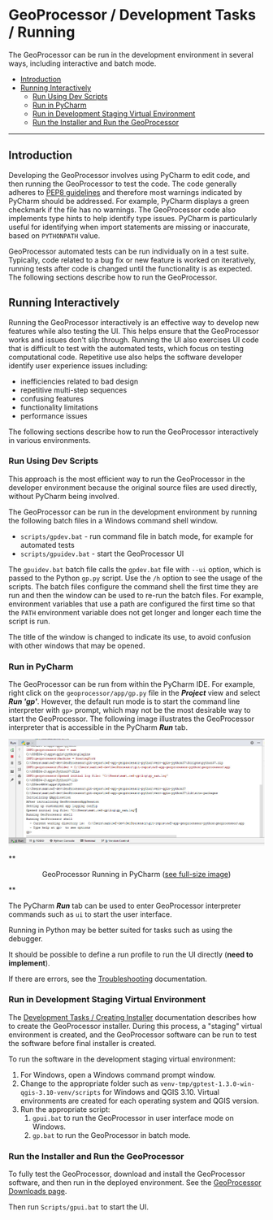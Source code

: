 # GeoProcessor / Development Tasks / Running #

The GeoProcessor can be run in the development environment in several ways,
including interactive and batch mode.

*   [Introduction](#introduction)
*   [Running Interactively](#running-interactively)
    +   [Run Using Dev Scripts](#run-using-dev-scripts)
    +   [Run in PyCharm](#run-in-pycharm)
    +   [Run in Development Staging Virtual Environment](#run-in-development-staging-virtual-environment)
    +   [Run the Installer and Run the GeoProcessor](#run-the-installer-and-run-the-geoprocessor)

------------------

## Introduction ##

Developing the GeoProcessor involves using PyCharm to edit code,
and then running the GeoProcessor to test the code.
The code generally adheres to [PEP8 guidelines](https://www.python.org/dev/peps/pep-0008/)
and therefore most warnings indicated by PyCharm should be addressed.
For example, PyCharm displays a green checkmark if the file has no warnings.
The GeoProcessor code also implements type hints to help identify type issues.
PyCharm is particularly useful for identifying when import
statements are missing or inaccurate, based on `PYTHONPATH` value.

GeoProcessor automated tests can be run individually on in a test suite.
Typically, code related to a bug fix or new feature is worked on iteratively,
running tests after code is changed until the functionality is as expected.
The following sections describe how to run the GeoProcessor.

## Running Interactively ##

Running the GeoProcessor interactively is an effective way to develop new features while also testing the UI.
This helps ensure that the GeoProcessor works and issues don't slip through.
Running the UI also exercises UI code that is difficult to test with the
automated tests, which focus on testing computational code.
Repetitive use also helps the software developer identify user experience issues including:

*   inefficiencies related to bad design
*   repetitive multi-step sequences
*   confusing features
*   functionality limitations
*   performance issues

The following sections describe how to run the GeoProcessor interactively in various environments.

### Run Using Dev Scripts ###

This approach is the most efficient way to run the GeoProcessor in the developer environment
because the original source files are used directly,
without PyCharm being involved.

The GeoProcessor can be run in the development environment by running the following batch files in a Windows command shell window.

*   `scripts/gpdev.bat` - run command file in batch mode, for example for automated tests
*   `scripts/gpuidev.bat` - start the GeoProcessor UI

The `gpuidev.bat` batch file calls the `gpdev.bat` file with `--ui` option, which is passed to the Python `gp.py` script.
Use the `/h` option to see the usage of the scripts.
The batch files configure the command shell the first time they are run and then the window can be used to re-run the batch files.
For example, environment variables that use a path are configured the first time
so that the `PATH` environment variable does not get longer and longer each time the script is run.

The title of the window is changed to indicate its use, to avoid confusion with other windows that may be opened.

### Run in PyCharm ###

The GeoProcessor can be run from within the PyCharm IDE.
For example, right click on the `geoprocessor/app/gp.py` file in the ***Project*** view
and select ***Run 'gp'***.
However, the default run mode is to start the command line interpreter with `gp>` prompt,
which may not be the most desirable way to start the GeoProcessor.
The following image illustrates the GeoProcessor interpreter that is accessible in the PyCharm ***Run*** tab.

![Running in PyCharm](images/running-in-pycharm.png)

**<p style="text-align: center;">
GeoProcessor Running in PyCharm (<a href="../images/running-in-pycharm.png">see full-size image</a>)
</p>**

The PyCharm ***Run*** tab can be used to enter GeoProcessor interpreter commands such as `ui` to start the user interface.

Running in Python may be better suited for tasks such as using the debugger.

It should be possible to define a run profile to run the UI directly (**need to implement**).

If there are errors, see the [Troubleshooting](../troubleshooting/troubleshooting.md) documentation.

### Run in Development Staging Virtual Environment ###

The [Development Tasks / Creating Installer](creating-installer.md) documentation
describes how to create the GeoProcessor installer.
During this process, a "staging" virtual environment is created,
and the GeoProcessor software can be run to test the software before final installer is created.

To run the software in the development staging virtual environment:

1.  For Windows, open a Windows command prompt window.
2.  Change to the appropriate folder such as `venv-tmp/gptest-1.3.0-win-qgis-3.10-venv/scripts` for Windows and QGIS 3.10.
    Virtual environments are created for each operating system and QGIS version.
3.  Run the appropriate script:
    1.  `gpui.bat` to run the GeoProcessor in user interface mode on Windows.
    2.  `gp.bat` to run the GeoProcessor in batch mode.

### Run the Installer and Run the GeoProcessor ###

To fully test the GeoProcessor, download and install the GeoProcessor software, and then run in the deployed environment.
See the [GeoProcessor Downloads page](http://software.openwaterfoundation.org/geoprocessor/).

Then run `Scripts/gpui.bat` to start the UI.
